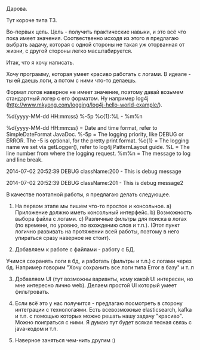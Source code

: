 Дарова. 

Тут короче типа ТЗ. 

Во-первых цель. 
Цель - получить практические навыки, и это всё что пока имеет значения. 
Соотвественно исходя из этого я предлагаю выбрать задачу, которая с одной стороны 
не такая уж оторванная от жизни, с другой стороны легко масштабируется. 

Итак, что я хочу написать. 

Хочу программу, которая умеет красиво работать с логами. В идеале - ты ей даешь логи, а потом с ними что-то делаешь. 

Формат логов наверное не имеет значение, поэтому давай возьмем стандартный логер с его форматом. Ну например log4j (http://www.mkyong.com/logging/log4j-hello-world-example/). 

%d{yyyy-MM-dd HH:mm:ss} %-5p %c{1}:%L - %m%n

%d{yyyy-MM-dd HH:mm:ss} = Date and time format, refer to SimpleDateFormat JavaDoc.
%-5p = The logging priority, like DEBUG or ERROR. The -5 is optional, for the pretty print format.
%c{1} = The logging name we set via getLogger(), refer to log4j PatternLayout guide.
%L = The line number from where the logging request.
%m%n = The message to log and line break.

2014-07-02 20:52:39 DEBUG className:200 - This is debug message

2014-07-02 20:52:39 DEBUG className:201 - This is debug message2


В качестве поэтапной работы, я предлагаю делать следующее. 

1)  На первом этапе мы пишем что-то простое и консольное. 
  a) Приложение должно иметь консольный интерфейс.
  b) Возможность выбора файла с логами.
  c) Различные фильтры для поиска в логах  (по времени, по уровню, по вхождению слов и т.п.). 
      (Этот пункт логично развивать на протяжении всей работы, поэтому в него упираться сразу наверное не стоит).

2) Добавляем к работе с файлами - работу с БД. 

Учимся сохранять логи в бд, и работать (фильтры и т.п.) с логами через бд.  Например говорим "Хочу сохранить все логи типа Error в базу" и т..п

3) Добавляем UI (тут возможны варианты, кому какой UI интересен, но мне интересно лично web). Делаем простой UI который умеет фильтровать.

4) Если всё это у нас получится - предлагаю посмотреть в сторону интеграции с технологаями.
Есть всевозможные elasticsearch, kafka и т.п. с помощью которых можно решать нашу задачу "красиво". Можно поиграться с ними. Я думаю тут будет всякая тесная связь с java-кодом и т.п. 

5) Наверное заняться чем-нить другим :)

